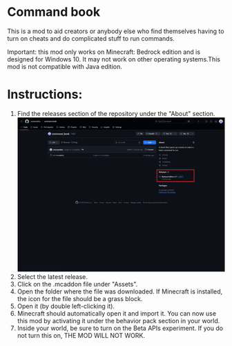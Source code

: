 # Command book
This is a mod to aid creators or anybody else who find themselves having to turn on cheats and do complicated stuff to run commands.

Important: this mod only works on Minecraft: Bedrock edition and is designed for Windows 10. It may not work on other operating systems.This mod is not compatible with Java edition.

# Instructions:
1. Find the releases section of the repository under the "About" section.
![Infographic](./pictures/pic-1.PNG)
2. Select the latest release.
3. Click on the .mcaddon file under "Assets".
4. Open the folder where the file was downloaded. If Minecraft is installed, the icon for the file should be a grass block.
5. Open it (by double left-clicking it).
6. Minecraft should automatically open it and import it. You can now use this mod by activating it under the behavior pack section in your world.
7. Inside your world, be sure to turn on the Beta APIs experiment. If you do not turn this on, THE MOD WILL NOT WORK.
